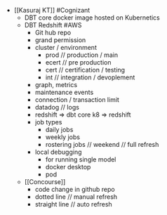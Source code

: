 - [[Kasuraj KT]] #Cognizant
	- DBT core docker image hosted on Kubernetics
	- DBT Redshift #AWS
		- Git hub repo
		- grand permission
		- cluster / environment
			- prod // production / main
			- ecert // pre production
			- cert // certification / testing
			- int // integration / devoplement
		- graph, metrics
		- maintenance events
		- connection / transaction limit
		- datadog // logs
		- redshift => dbt core k8 => redshift
		- job types
			- daily jobs
			- weekly jobs
			- rostering jobs // weekend // full refresh
		- local debugging
			- for running single model
			- docker desktop
			- pod
	- [[Concourse]]
		- code change in github repo
		- dotted line // manual refresh
		- straight line // auto refresh